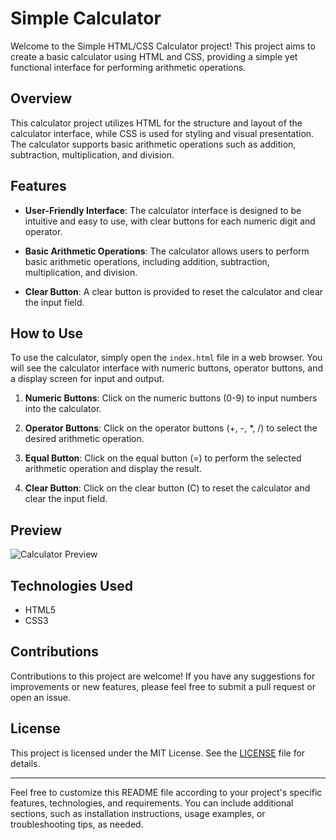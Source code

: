 # Simple Calculator

Welcome to the Simple HTML/CSS Calculator project! This project aims to create a basic calculator using HTML and CSS, providing a simple yet functional interface for performing arithmetic operations.

## Overview

This calculator project utilizes HTML for the structure and layout of the calculator interface, while CSS is used for styling and visual presentation. The calculator supports basic arithmetic operations such as addition, subtraction, multiplication, and division.

## Features

- **User-Friendly Interface**: The calculator interface is designed to be intuitive and easy to use, with clear buttons for each numeric digit and operator.
  
- **Basic Arithmetic Operations**: The calculator allows users to perform basic arithmetic operations, including addition, subtraction, multiplication, and division.
  
- **Clear Button**: A clear button is provided to reset the calculator and clear the input field.

## How to Use

To use the calculator, simply open the `index.html` file in a web browser. You will see the calculator interface with numeric buttons, operator buttons, and a display screen for input and output.

1. **Numeric Buttons**: Click on the numeric buttons (0-9) to input numbers into the calculator.
  
2. **Operator Buttons**: Click on the operator buttons (+, -, *, /) to select the desired arithmetic operation.
  
3. **Equal Button**: Click on the equal button (=) to perform the selected arithmetic operation and display the result.
  
4. **Clear Button**: Click on the clear button (C) to reset the calculator and clear the input field.

## Preview

![Calculator Preview](calculator_preview.png)

## Technologies Used

- HTML5
- CSS3

## Contributions

Contributions to this project are welcome! If you have any suggestions for improvements or new features, please feel free to submit a pull request or open an issue.

## License

This project is licensed under the MIT License. See the [LICENSE](LICENSE) file for details.

---

Feel free to customize this README file according to your project's specific features, technologies, and requirements. You can include additional sections, such as installation instructions, usage examples, or troubleshooting tips, as needed.
